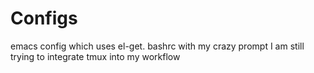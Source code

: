 # Configs

emacs config which uses el-get.
bashrc with my crazy prompt
I am still trying to integrate tmux into my workflow
